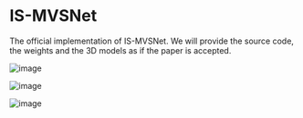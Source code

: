 # IS-MVSNet

The official implementation of IS-MVSNet. We will provide the source code, the weights and the 3D models as if the paper is accepted.

![image](raw/main/imgs/IS-MVSNet%20Framework%20Redraw.png)

![image](raw/main/imgs/Photoconsistency%20loss.png)

![image](raw/main/imgs/Sampling%20interval%20illustrate.png)
